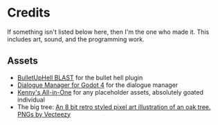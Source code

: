 # Credits

If something isn't listed below here, then I'm the one who made it. This includes art, sound, and the programming work.

## Assets

- [BulletUpHell BLAST](https://bottled-up-studio.itch.io/godot-bullethell-plugin/devlog/839720/v456-bug-fixes-optimisation-and-api) for the bullet hell plugin
- [Dialogue Manager for Godot 4](https://github.com/nathanhoad/godot_dialogue_manager) for the dialogue manager
- [Kenny's All-in-One](https://kenney.itch.io/kenney-game-assets) for any placeholder assets, absolutely goated individual
- The big tree: <a href="https://www.vecteezy.com/png/19527064-an-8-bit-retro-styled-pixel-art-illustration-of-an-oak-tree">An 8 bit retro styled pixel art illustration of an oak tree. PNGs by Vecteezy</a>
